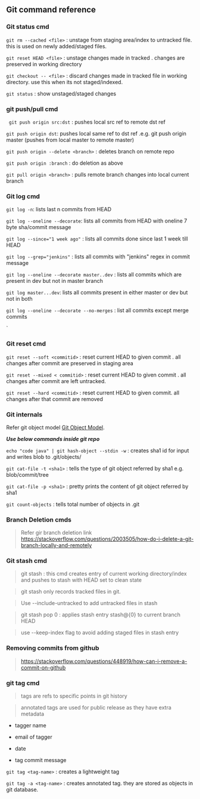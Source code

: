 ## Git command reference

### Git status cmd

 `git rm --cached <file>` : unstage <file> from staging area/index to untracked file. this is used on newly added/staged files.
 
 `git reset HEAD <file>` : unstage changes made in tracked <file>. changes are preserved in working directory
 
 `git checkout -- <file>` : discard changes made in tracked file in working directory. use this when its not staged/indexed.
 
 `git status` : show unstaged/staged changes
 
 
### git push/pull cmd
` git push origin src:dst` : pushes local src ref to remote dst ref

`git push origin dst`: pushes local same ref to dst ref .e.g.  git push origin master (pushes from local master to remote master)

`git push origin --delete <branch>` : deletes branch on remote repo

`git push origin :branch` : do deletion as above 

`git pull origin <branch>` : pulls remote branch changes into local current branch


### Git log cmd
`git log -n`: lists last n commits from HEAD

`git log --oneline --decorate`: lists all commits from HEAD with oneline 7 byte sha/commit message

`git log --since="1 week ago"` : lists all commits done since last 1 week till HEAD

`git log --grep="jenkins"` : lists all commits with "jenkins" regex in commit message

`git log --oneline --decorate master..dev` : lists all commits which are present in dev but not in master branch

`git log master...dev`: lists all commits present in either master or dev but not in both

`git log --oneline --decorate --no-merges` : list all commits except merge commits

`
### Git reset cmd

`git reset --soft <commitid>` : reset current HEAD to given commit . all changes after commit are preserved in staging area
 
`git reset --mixed < commitid>` : reset current HEAD to given commit . all changes after commit are left untracked.
 
`git reset --hard <commitid>` : reset current HEAD to given commit. all changes after that commit are removed


### Git internals

Refer git object model [Git Object Model](https://thoughtbot.com/upcase/videos/git-object-model).

***Use below commands inside git repo***

`echo "code java" | git hash-object --stdin -w` : creates sha1 id for input and writes blob to .git/objects/

`git cat-file -t <sha1>` : tells the type of git object referred by sha1 e.g. blob/commit/tree

`git cat-file -p <sha1>` : pretty prints the content of git object referred by sha1

`git count-objects` : tells total number of objects in .git



### Branch Deletion cmds

> Refer gir branch deletion link https://stackoverflow.com/questions/2003505/how-do-i-delete-a-git-branch-locally-and-remotely


### Git stash cmd

> git stash  : this cmd creates entry of current working directory/index and pushes to stash with HEAD set to clean state

> git stash only records tracked files in git. 

> Use --include-untracked to add untracked files in stash

> git stash pop 0 : applies stash entry stash@{0} to current branch HEAD

> use --keep-index flag to avoid adding staged files in stash entry


### Removing commits from github

>  https://stackoverflow.com/questions/448919/how-can-i-remove-a-commit-on-github



### git tag cmd

> tags are refs to specific points in git history

> annotated tags are used for public release as they have extra metadata 

- tagger name 

- email of tagger

- date

- tag commit message


`git tag <tag-name>` : creates a lightweight tag


`git tag -a <tag-name>` : creates annotated tag. they are stored as objects in git database.

